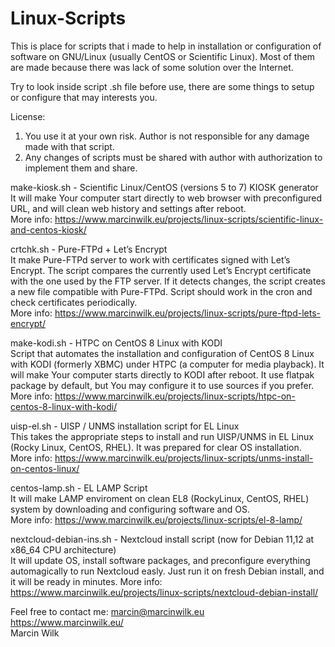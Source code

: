 # Linux-Scripts
This is place for scripts that i made to help in installation or configuration of software on GNU/Linux (usually CentOS or Scientific Linux). Most of them are made because there was lack of some solution over the Internet.

Try to look inside script .sh file before use, there are some things to setup or configure that may interests you.

License:
1. You use it at your own risk. Author is not responsible for any damage made with that script.
2. Any changes of scripts must be shared with author with authorization to implement them and share.

make-kiosk.sh - Scientific Linux/CentOS (versions 5 to 7) KIOSK generator  
It will make Your computer start directly to web browser with preconfigured URL, and will clean web history and settings after reboot.  
More info: https://www.marcinwilk.eu/projects/linux-scripts/scientific-linux-and-centos-kiosk/

crtchk.sh - Pure-FTPd + Let’s Encrypt  
It make Pure-FTPd server to work with certificates signed with Let’s Encrypt. The script compares the currently used Let’s Encrypt certificate with the one used by the FTP server. If it detects changes, the script creates a new file compatible with Pure-FTPd. Script should work in the cron and check certificates periodically.  
More info: https://www.marcinwilk.eu/projects/linux-scripts/pure-ftpd-lets-encrypt/

make-kodi.sh - HTPC on CentOS 8 Linux with KODI  
Script that automates the installation and configuration of CentOS 8 Linux with KODI (formerly XBMC) under HTPC (a computer for media playback). It will make Your computer starts directly to KODI after reboot. It use flatpak package by default, but You may configure it to use sources if you prefer.  
More info: https://www.marcinwilk.eu/projects/linux-scripts/htpc-on-centos-8-linux-with-kodi/

uisp-el.sh - UISP / UNMS installation script for EL Linux  
This takes the appropriate steps to install and run UISP/UNMS in EL Linux (Rocky Linux, CentOS, RHEL). It was prepared for clear OS installation.  
More info: https://www.marcinwilk.eu/projects/linux-scripts/unms-install-on-centos-linux/

centos-lamp.sh - EL LAMP Script  
It will make LAMP enviroment on clean EL8 (RockyLinux, CentOS, RHEL) system by downloading and configuring software and OS.  
More info: https://www.marcinwilk.eu/projects/linux-scripts/el-8-lamp/

nextcloud-debian-ins.sh - Nextcloud install script (now for Debian 11,12 at x86_64 CPU architecture)   
It will update OS, install software packages, and preconfigure everything automagically to run Nextcloud easly. Just run it on fresh Debian install, and it will be ready in minutes.
More info: https://www.marcinwilk.eu/projects/linux-scripts/nextcloud-debian-install/

Feel free to contact me: marcin@marcinwilk.eu  
https://www.marcinwilk.eu/  
Marcin Wilk  
